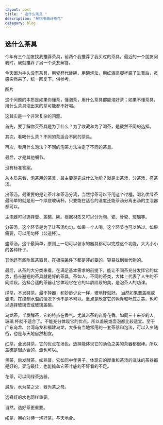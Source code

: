 ```yaml
---
layout: post
title: " 选什么茶具 "
description: "琴棋书画诗茶花"
category: blog
---
```


## 选什么茶具
今年有三个朋友找我推荐茶具，前两个我推荐了我买过的茶具。最近的一个朋友问我时，我就推荐了另一个茶友解答。



今天因为手头没有茶具，用瓷杯代替碗，用碗泡法，用红酒高脚杯装了生普后，灵感突然来了，统一回复下，供参考。

图片



这个问题的本质是如果你懂茶，懂泡茶，用什么茶具都能泡好茶；如果不懂茶具，用什么茶具泡出来的茶可能都不好喝。



这其实是一个非常复杂的问题。 



首先，要了解你买茶具是为了什么？为了收藏和为了喝茶，是截然不同的选择。

其次，看喝什么茶？不同的茶适合不同的茶具。

再次，看用什么泡法？不同的泡茶方法决定了不同的茶具。 

最后，才是其他细节。



没有标准答案。



从本质来看，泡茶用的茶具，最主要是完成什么功能？就是出茶汤，分茶汤，盛茶汤。

出茶汤，最重要的是让茶叶和茶汤分离，当然绿茶可以不用这个过程。喝名优绿茶最简单的就是用一个厚底玻璃杯。只要能在适合的温度还能茶汤分离出汤的主泡器都可以。 

主泡器可以选择壶、盖碗、碗。根据材质又可以分为陶、瓷、骨瓷、玻璃等。



分茶汤，这个环节是为了让茶汤均匀。如果一个人喝，这个环节也可以略过。如果需要，可以用匀杯（公道杯）。



盛茶汤，这个最简单，原则上一切可以装水的器具都可以完成这个功能。大大小小的各种杯子。



其他还有些附属茶器具，在极端条件下都是非必要的，容易找到替代物的。



最后，从茶的大分类来看。在满足基本需求的前提下，能让不同茶充分发挥它的优势，扬长避短的茶具就是好的茶具。茶如人，不同的茶类，大体上代表了人生的不同阶段，选择合适的茶器让它体现它在它的年龄阶段的美，是泡茶人的功课。



绿茶，不发酵茶，最不择器，和妙龄少女一样，玻璃杯就好。 当然如果要盖碗或壶泡，在控制水温的情况下也不是不可以。重点是欣赏它的色泽和叶底之美。也可以选择玻璃壶或玻璃盖碗。



乌龙茶，半发酵茶，它的特点在香气。尤其岩茶的岩骨花香。如同三十来岁的人。玻璃 杯就不适合了。不能充分体现它的优点。所以盖碗或壶泡都比较适宜。至于广东乌龙、台湾乌龙和福建乌龙，大多有当地常用的一套茶器和泡法，可以入乡随俗，也是与天地自然相宜。



红茶，全发酵茶，它的优点在汤色。选择能体现它的汤色之美的茶器都很棒。所以盖碗是很适合的。壶也可以。 



黑茶，后发酵茶。如熟普。它如同中年男子，体现它的厚重和茶汤的滋味的茶器都是好的。壶泡最佳，也能掩盖它茶叶底的不好看的不足。



花茶，可以同绿茶选器。



最后，水为茶之父，器为茶之母。

选择好的水也同样重要。

当然，选好茶更重要。



如是，用心对待一泡好茶，与天地合。
